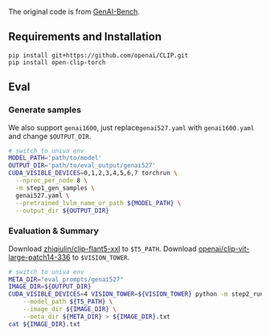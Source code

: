 
The original code is from [GenAI-Bench](https://github.com/linzhiqiu/t2v_metrics).


## Requirements and Installation

```
pip install git+https://github.com/openai/CLIP.git
pip install open-clip-torch
```


## Eval

### Generate samples

We also support `genai1600`, just replace`genai527.yaml` with `genai1600.yaml` and change `$OUTPUT_DIR`.

```bash
# switch to univa env
MODEL_PATH='path/to/model'
OUTPUT_DIR='path/to/eval_output/genai527'
CUDA_VISIBLE_DEVICES=0,1,2,3,4,5,6,7 torchrun \
  --nproc_per_node 8 \
  -m step1_gen_samples \
  genai527.yaml \
  --pretrained_lvlm_name_or_path ${MODEL_PATH} \
  --output_dir ${OUTPUT_DIR}
```

### Evaluation & Summary


Download [zhiqiulin/clip-flant5-xxl](https://huggingface.co/zhiqiulin/clip-flant5-xxl) to `$T5_PATH`.
Download [openai/clip-vit-large-patch14-336](https://huggingface.co/openai/clip-vit-large-patch14-336) to `$VISION_TOWER`.

```bash
# switch to univa env
META_DIR="eval_prompts/genai527"
IMAGE_DIR=${OUTPUT_DIR}
CUDA_VISIBLE_DEVICES=4 VISION_TOWER=${VISION_TOWER} python -m step2_run_model \
    --model_path ${T5_PATH} \
    --image_dir ${IMAGE_DIR} \
    --meta_dir ${META_DIR} > ${IMAGE_DIR}.txt
cat ${IMAGE_DIR}.txt
```

